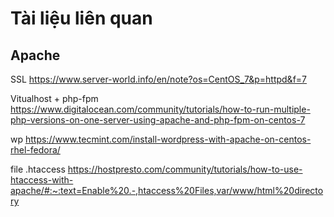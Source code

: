 # Tài liệu liên quan

## Apache

SSL https://www.server-world.info/en/note?os=CentOS_7&p=httpd&f=7

Vitualhost + php-fpm https://www.digitalocean.com/community/tutorials/how-to-run-multiple-php-versions-on-one-server-using-apache-and-php-fpm-on-centos-7

wp https://www.tecmint.com/install-wordpress-with-apache-on-centos-rhel-fedora/

file .htaccess https://hostpresto.com/community/tutorials/how-to-use-htaccess-with-apache/#:~:text=Enable%20.-,htaccess%20Files,var/www/html%20directory
